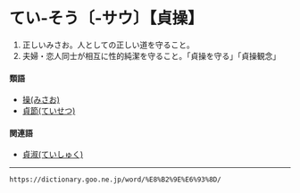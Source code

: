 # てい‐そう〔‐サウ〕【貞操】

1. 正しいみさお。人としての正しい道を守ること。
2. 夫婦・恋人同士が相互に性的純潔を守ること。「貞操を守る」「貞操観念」
    

#### 類語

-   [操(みさお)](みさお（操）)
-   [貞節(ていせつ)](https://dictionary.goo.ne.jp/word/%E8%B2%9E%E7%AF%80/#jn-150130)

#### 関連語

-   [貞淑(ていしゅく)](https://dictionary.goo.ne.jp/word/%E8%B2%9E%E6%B7%91/#jn-149959)

---
`https://dictionary.goo.ne.jp/word/%E8%B2%9E%E6%93%8D/`